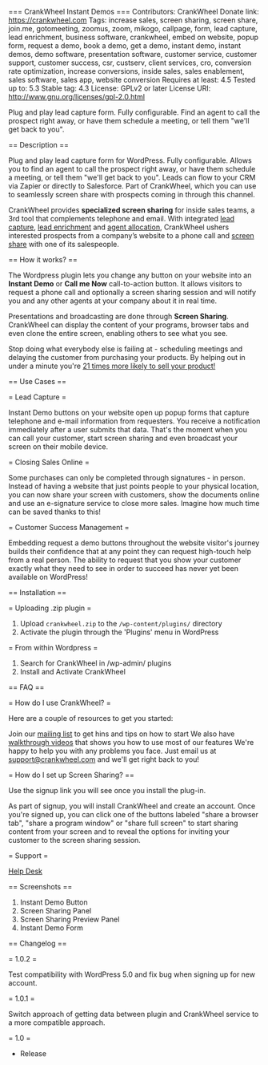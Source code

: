 === CrankWheel Instant Demos ===
Contributors: CrankWheel
Donate link: https://crankwheel.com
Tags: increase sales, screen sharing, screen share, join.me, gotomeeting, zoomus, zoom, mikogo, callpage, form, lead capture, lead enrichment, business software, crankwheel, embed on website, popup form, request a demo, book a demo, get a demo, instant demo, instant demos, demo software, presentation software, customer service, customer support, customer success, csr, custserv, client services, cro, conversion rate optimization, increase conversions, inside sales, sales enablement, sales software, sales app, website conversion
Requires at least: 4.5
Tested up to: 5.3
Stable tag: 4.3
License: GPLv2 or later
License URI: http://www.gnu.org/licenses/gpl-2.0.html

Plug and play lead capture form. Fully configurable. Find an agent to call the prospect right away, or have them schedule a meeting, or tell them "we'll get back to you".

== Description ==

Plug and play lead capture form for WordPress. Fully configurable. Allows you to find an agent to call the prospect right away, or have them schedule a meeting, or tell them "we'll get back to you". Leads can flow to your CRM via Zapier or directly to Salesforce. Part of CrankWheel, which you can use to seamlessly screen share with prospects coming in through this channel.

CrankWheel provides **specialized screen sharing** for inside sales teams, a 3rd tool that complements telephone and email. With integrated <a href="http://crankwheel.com/instant-demos/">lead capture</a>, <a href="http://crankwheel.com/instant-demos/">lead enrichment</a> and <a href="http://crankwheel.com/instant-demos/">agent allocation</a>, CrankWheel ushers interested prospects from a company’s website to a phone call and <a href="http://crankwheel.com/screen-sharing/">screen share</a> with one of its salespeople.

== How it works? ==

The Wordpress plugin lets you change any button on your website into an **Instant Demo** or **Call me Now** call-to-action button. It allows visitors to request a phone call and optionally a screen sharing session and will notify you and any other agents at your company about it in real time.

Presentations and broadcasting are done through **Screen Sharing**. CrankWheel can display the content of your programs, browser tabs and even clone the entire screen, enabling others to see what you see.

Stop doing what everybody else is failing at - scheduling meetings and delaying the customer from purchasing your products. By helping out in under a minute you're <a href="http://crankwheel.com/how-to-massively-increase-the-chance-of-qualifying-sales-leads/">21 times more likely to sell your product!</a>

== Use Cases ==

= Lead Capture =

Instant Demo buttons on your website open up popup forms that capture telephone and e-mail information from requesters. You receive a notification immediately after a user submits that data. That's the moment when you can call your customer, start screen sharing and even broadcast your screen on their mobile device.

= Closing Sales Online =

Some purchases can only be completed through signatures - in person. Instead of having a website that just points people to your physical location, you can now share your screen with customers, show the documents online and use an e-signature service to close more sales. Imagine how much time can be saved thanks to this!

= Customer Success Management =

Embedding request a demo buttons throughout the website visitor's journey builds their confidence that at any point they can request high-touch help from a real person. The ability to request that you show your customer exactly what they need to see in order to succeed has never yet been available on WordPress!

== Installation ==

= Uploading .zip plugin =

1. Upload `crankwheel.zip` to the `/wp-content/plugins/` directory
2. Activate the plugin through the 'Plugins' menu in WordPress

= From within Wordpress =

1. Search for CrankWheel in /wp-admin/ plugins
2. Install and Activate CrankWheel

== FAQ ==

= How do I use CrankWheel? =

Here are a couple of resources to get you started:

Join our <a href="http://bit.ly/crankwheelmailinglist">mailing list</a> to get hins and tips on how to start
We also have <a href="https://www.youtube.com/watch?v=QravijqZHqU&list=PLCgcOkg3lkGZlh5_pm4ULnEU0MsRezaF-">walkthrough videos</a> that shows you how to use most of our features
We're happy to help you with any problems you face. Just email us at support@crankwheel.com and we'll get right back to you!

= How do I set up Screen Sharing? ==

Use the signup link you will see once you install the plug-in.

As part of signup, you will install CrankWheel and create an account. Once you're signed up, you can click one of the buttons labeled "share a browser tab", "share a program window" or "share full screen" to start sharing content from your screen and to reveal the options for inviting your customer to the screen sharing session.

= Support =

<a href="https://support.crankwheel.com/">Help Desk</a>

== Screenshots ==

1. Instant Demo Button
2. Screen Sharing Panel
3. Screen Sharing Preview Panel
4. Instant Demo Form

== Changelog ==

= 1.0.2 =

Test compatibility with WordPress 5.0 and fix bug when signing up for new
account.

= 1.0.1 =

Switch approach of getting data between plugin and CrankWheel service to a more
compatible approach.

= 1.0 =
* Release
